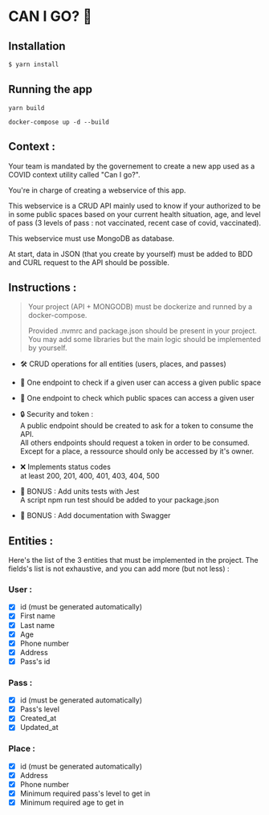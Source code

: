 # CAN I GO? 🤔

## Installation
```bash
$ yarn install
```
## Running the app

```
yarn build 
```

```
docker-compose up -d --build 
```

## Context :

Your team is mandated by the governement to create a new app used as a COVID context utility called "Can I go?".

You're in charge of creating a webservice of this app.

This webservice is a CRUD API mainly used to know if your authorized to be in some public spaces based on your current health situation, age, and level of pass (3 levels of pass : not vaccinated, recent case of covid, vaccinated).

This webservice must use MongoDB as database.

At start, data in JSON (that you create by yourself) must be added to BDD and CURL request to the API should be possible.

## Instructions :

> Your project (API + MONGODB) must be dockerize and runned by a
> docker-compose.
> 
> Provided .nvmrc and package.json should be present in your project. You may add some libraries but the main logic should be implemented by yourself.

- 🛠 CRUD operations for all entities (users, places, and passes)


- 🚦 One endpoint to check if a given user can access a given public space

- 🚦 One endpoint to check which public spaces can access a given user


- 🔒 Security and token : <br>
A public endpoint should be created to ask for a token to consume the API. <br>
All others endpoints should request a token in order to be consumed.<br>
Except for a place, a ressource should only be accessed by it's owner.


- ❌ Implements status codes <br>
at least 200, 201, 400, 401, 403, 404, 500


- 🌈 BONUS : Add units tests with Jest <br>
A script npm run test should be added to your package.json


- 🌈 BONUS : Add documentation with Swagger

## Entities :

Here's the list of the 3 entities that must be implemented in the project. The fields's list is not exhaustive, and you can add more (but not less) :

### User :

- [x] id (must be generated automatically)
- [x] First name
- [x] Last name
- [x] Age
- [x] Phone number
- [x] Address
- [x] Pass's id

### Pass :

- [x] id (must be generated automatically)
- [x] Pass's level
- [x] Created_at
- [x] Updated_at

### Place :

- [x] id (must be generated automatically)
- [x] Address
- [x] Phone number
- [x] Minimum required pass's level to get in
- [x] Minimum required age to get in
